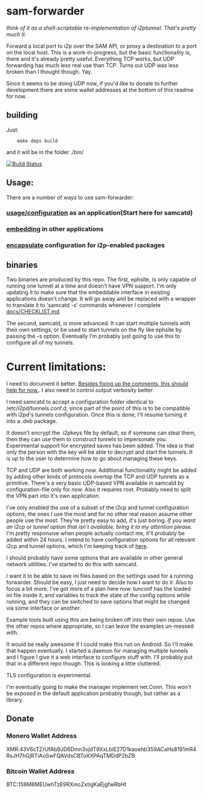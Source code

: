 # sam-forwarder

*think of it as a shell-scriptable re-implementation of i2ptunnel. That's*
*pretty much it.*

Forward a local port to i2p over the SAM API, or proxy a destination to a port
on the local host. This is a work-in-progress, but the basic functionality is,
there and it's already pretty useful. Everything TCP works, but UDP forwarding
has much less real use than TCP. Turns out UDP was less broken than I thought
though. Yay.

Since it seems to be doing UDP now, if you'd like to donate to further
development there are some wallet addresses at the bottom of this readme for
now.

## building
Just:

        make deps build

and it will be in the folder ./bin/

[![Build Status](https://travis-ci.org/eyedeekay/sam-forwarder.svg?branch=master)](https://travis-ci.org/eyedeekay/sam-forwarder)

## Usage:

There are a number of ways to use sam-forwarder:

### [usage/configuration](docs/USAGE.md) as an application(Start here for samcatd)

### [embedding](docs/EMBEDDING.md) in other applications

### [encapsulate](docs/PACKAGECONF.md) configuration for i2p-enabled packages

## binaries

Two binaries are produced by this repo. The first, ephsite, is only capable
of running one tunnel at a time and doesn't have VPN support. I'm only updating
it to make sure that the embeddable interface in existing applications doesn't
change. It will go away and be replaced with a wrapper to translate it to
'samcatd -s' commands whenever I complete [docs/CHECKLIST.md](docs/CHECKLIST.md).

The second, samcatd, is more advanced. It can start multiple tunnels with their
own settings, or be used to start tunnels on the fly like ephsite by passing the
-s option. Eventually I'm probably just going to use this to configure all of my
tunnels.

Current limitations:
====================

I need to document it better.
[Besides fixing up the comments, this should help for now.](docs/USAGE.md). I
also need to control output verbosity better.

I need samcatd to accept a configuration folder identical to
/etc/i2pd/tunnels.conf.d, since part of the point of this is to be compatible
with i2pd's tunnels configuration. Once this is done, I'll resume turning it
into a .deb package.

It doesn't encrypt the .i2pkeys file by default, so if someone can steal them,
then they can use them to construct tunnels to impersonate you. Experimental
support for encrypted saves has been added. The idea is that only the person
with the key will be able to decrypt and start the tunnels. It is up to the user
to determine how to go about managing these keys.

TCP and UDP are both working now. Additional functionality might be added by
adding other kinds of protocols overtop the TCP and UDP tunnels as a primitive.
There's a very basic UDP-based VPN available in samcatd by configuration-file
only for now. Also it requires root. Probably need to split the VPN part into
it's own application.

I've only enabled the use of a subset of the i2cp and tunnel configuration
options, the ones I use the most and for no other real reason assume other
people use the most. They're pretty easy to add, it's just boring. *If you*
*want an i2cp or tunnel option that isn't available, bring it to my attention*
*please.* I'm pretty responsive when people actually contact me, it'll probably
be added within 24 hours. I intend to have configuration options for all
relevant i2cp and tunnel options, which I'm keeping track of
[here](config/CHECKLIST.md).

I should probably have some options that are available in other general network
utilities. I've started to do this with samcatd.

I want it to be able to save ini files based on the settings used for a running
forwarder. Should be easy, I just need to decide how I want to do it. Also to
focus a bit more. I've got more of a plan here now. tunconf has the loaded ini
file inside it, and variables to track the state of the config options while
running, and they can be switched to save options that might be changed via some
interface or another.

Example tools built using this are being broken off into their own repos. Use
the other repos where appropriate, so I can leave the examples un-messed with.

It would be really awesome if I could make this run on Android. So I'll make
that happen eventually. I started a daemon for managing multiple tunnels and I
figure I give it a web interface to configure stuff with. I'll probably put that
in a different repo though. This is looking a little cluttered.

TLS configuration is experimental.

I'm eventually going to make the manager implement net.Conn. This won't be
exposed in the default application probably though, but rather as a library.

Donate
------

### Monero Wallet Address

  XMR:43V6cTZrUfAb9JD6Dmn3vjdT9XxLbiE27D1kaoehb359ACaHs8191mR4RsJH7hGjRTiAoSwFQAVdsCBToXXPAqTMDdP2bZB

### Bitcoin Wallet Address

  BTC:159M8MEUwhTzE9RXmcZxtigKaEjgfwRbHt
